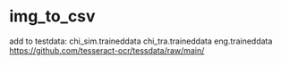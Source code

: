 # img_to_csv
add to testdata: chi_sim.traineddata chi_tra.traineddata eng.traineddata 
https://github.com/tesseract-ocr/tessdata/raw/main/
